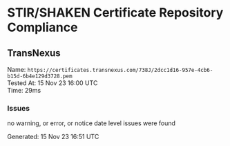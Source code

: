 # STIR/SHAKEN Certificate Repository Compliance

## TransNexus

Name: `https://certificates.transnexus.com/738J/2dcc1d16-957e-4cb6-b15d-6b4e129d3728.pem`\
Tested At: 15 Nov 23 16:00 UTC\
Time: 29ms

### Issues

no warning, or error, or notice date level issues were found

Generated: 15 Nov 23 16:51 UTC